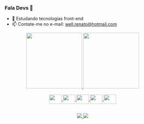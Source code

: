 ### Fala Devs 👋

- 🌱 Estudando tecnologias front-end
- 📫 Contate-me no e-mail: well.renato@hotmail.com

<div align="center">
  <a href="https://github.com/wellrenato12">
  <img height="180em" src="https://github-readme-stats.vercel.app/api?username=wellrenato12&show_icons=true&theme=algolia&include_all_commits=true&count_private=true"/>
  <img height="180em" src="https://github-readme-stats.vercel.app/api/top-langs/?username=wellrenato12&layout=compact&langs_count=7&theme=algolia"/>
</div>

<div align="center" style="display: inline_block"><br>
  <img align="center" height="30" width="40" src="https://cdn.jsdelivr.net/gh/devicons/devicon/icons/html5/html5-original.svg" />
  <img align="center" height="30" width="40" src="https://cdn.jsdelivr.net/gh/devicons/devicon/icons/css3/css3-original.svg" />
  <img align="center" height="30" width="40" src="https://cdn.jsdelivr.net/gh/devicons/devicon/icons/javascript/javascript-original.svg" />
  <img align="center" height="30" width="40" src="https://cdn.jsdelivr.net/gh/devicons/devicon/icons/react/react-original.svg" />
  <img align="center" height="30" width="40" src="https://cdn.jsdelivr.net/gh/devicons/devicon/icons/typescript/typescript-original.svg" />
</div>
  
  ##
 
 <div align="center">
   <a href="https://www.instagram.com/wellrenato12/" target="_blank">
    <img src="https://img.shields.io/badge/Instagram-E4405F?style=for-the-badge&logo=instagram&logoColor=white" target="_blank" />
   </a>
   <a href="https://www.linkedin.com/in/wellington-albino-015184177/" target="_blank">
    <img src="https://img.shields.io/badge/LinkedIn-0077B5?style=for-the-badge&logo=linkedin&logoColor=white" target="_blank" />
   </a>
 </div>

